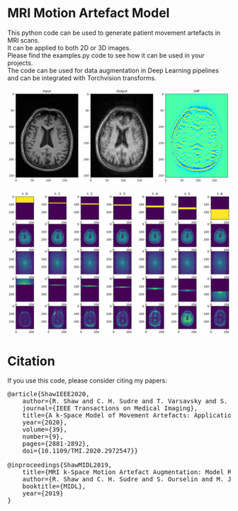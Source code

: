 # MRI Motion Artefact Model

This python code can be used to generate patient movement artefacts in MRI scans.\
It can be applied to both 2D or 3D images.\
Please find the examples.py code to see how it can be used in your projects.\
The code can be used for data augmentation in Deep Learning pipelines and can be integrated with Torchvision transforms.

![Screenshot](images/output.jpg)

![Screenshot](images/motions.jpg)

# Citation

If you use this code, please consider citing my papers:
<pre>
@article{ShawIEEE2020,
    author={R. Shaw and C. H. Sudre and T. Varsavsky and S. Ourselin and M. J. Cardoso},
    journal={IEEE Transactions on Medical Imaging},
    title={A k-Space Model of Movement Artefacts: Application to Segmentation Augmentation and Artefact Removal},
    year={2020},
    volume={39},
    number={9},
    pages={2881-2892},
    doi={10.1109/TMI.2020.2972547}}

@inproceedings{ShawMIDL2019,
    title={MRI k-Space Motion Artefact Augmentation: Model Robustness and Task-Specific Uncertainty},
    author={R. Shaw and C. H. Sudre and S. Ourselin and M. J. Cardoso},
    booktitle={MIDL},
    year={2019}
}
<pre>
